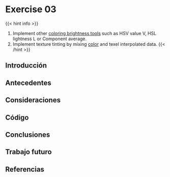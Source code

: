 # Exercise 03
{{< hint info >}}
1. Implement other [coloring brightness tools](https://en.wikipedia.org/wiki/HSL_and_HSV#Disadvantages) such as HSV value V, HSL lightness L or Component average. 
2. Implement texture tinting by mixing [color](https://visualcomputing.github.io/docs/shaders/coloring/) and texel interpolated data.
{{< /hint >}}

## Introducción

## Antecedentes

## Consideraciones

## Código

## Conclusiones

## Trabajo futuro

## Referencias

